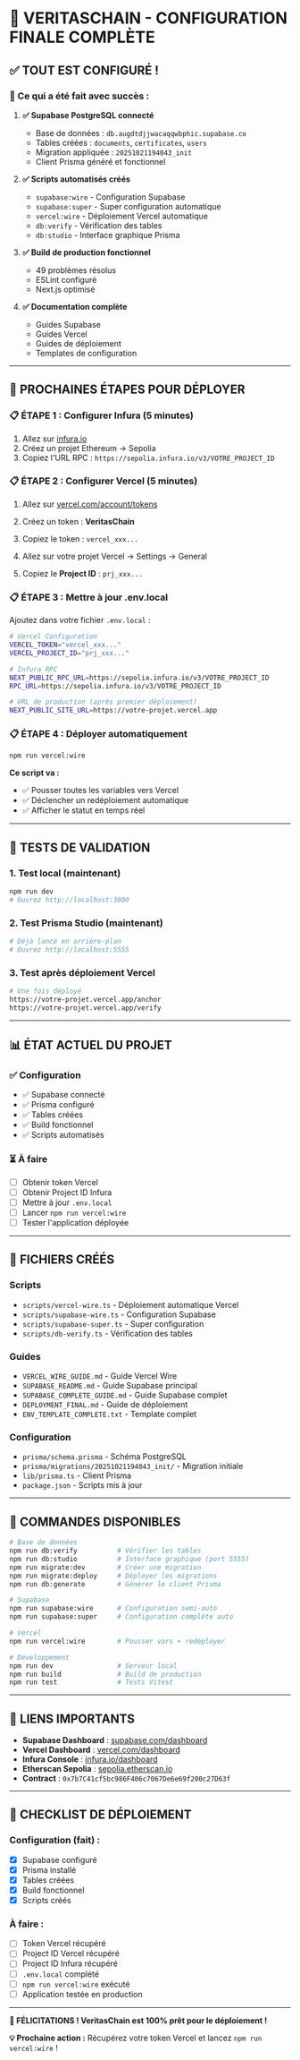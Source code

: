 # 🎉 VERITASCHAIN - CONFIGURATION FINALE COMPLÈTE

## ✅ **TOUT EST CONFIGURÉ !**

### **🎊 Ce qui a été fait avec succès :**

1. **✅ Supabase PostgreSQL connecté**
   - Base de données : `db.augdtdjjwacaqqwbphic.supabase.co`
   - Tables créées : `documents`, `certificates`, `users`
   - Migration appliquée : `20251021194043_init`
   - Client Prisma généré et fonctionnel

2. **✅ Scripts automatisés créés**
   - `supabase:wire` - Configuration Supabase
   - `supabase:super` - Super configuration automatique
   - `vercel:wire` - Déploiement Vercel automatique
   - `db:verify` - Vérification des tables
   - `db:studio` - Interface graphique Prisma

3. **✅ Build de production fonctionnel**
   - 49 problèmes résolus
   - ESLint configuré
   - Next.js optimisé

4. **✅ Documentation complète**
   - Guides Supabase
   - Guides Vercel
   - Guides de déploiement
   - Templates de configuration

---

## 🚀 **PROCHAINES ÉTAPES POUR DÉPLOYER**

### **📋 ÉTAPE 1 : Configurer Infura (5 minutes)**

1. Allez sur [infura.io](https://infura.io)
2. Créez un projet Ethereum → Sepolia
3. Copiez l'URL RPC : `https://sepolia.infura.io/v3/VOTRE_PROJECT_ID`

### **📋 ÉTAPE 2 : Configurer Vercel (5 minutes)**

1. Allez sur [vercel.com/account/tokens](https://vercel.com/account/tokens)
2. Créez un token : **VeritasChain**
3. Copiez le token : `vercel_xxx...`

4. Allez sur votre projet Vercel → Settings → General
5. Copiez le **Project ID** : `prj_xxx...`

### **📋 ÉTAPE 3 : Mettre à jour .env.local**

Ajoutez dans votre fichier `.env.local` :

```bash
# Vercel Configuration
VERCEL_TOKEN="vercel_xxx..."
VERCEL_PROJECT_ID="prj_xxx..."

# Infura RPC
NEXT_PUBLIC_RPC_URL=https://sepolia.infura.io/v3/VOTRE_PROJECT_ID
RPC_URL=https://sepolia.infura.io/v3/VOTRE_PROJECT_ID

# URL de production (après premier déploiement)
NEXT_PUBLIC_SITE_URL=https://votre-projet.vercel.app
```

### **📋 ÉTAPE 4 : Déployer automatiquement**

```bash
npm run vercel:wire
```

**Ce script va :**
- ✅ Pousser toutes les variables vers Vercel
- ✅ Déclencher un redéploiement automatique
- ✅ Afficher le statut en temps réel

---

## 🧪 **TESTS DE VALIDATION**

### **1. Test local (maintenant)**

```bash
npm run dev
# Ouvrez http://localhost:3000
```

### **2. Test Prisma Studio (maintenant)**

```bash
# Déjà lancé en arrière-plan
# Ouvrez http://localhost:5555
```

### **3. Test après déploiement Vercel**

```bash
# Une fois déployé
https://votre-projet.vercel.app/anchor
https://votre-projet.vercel.app/verify
```

---

## 📊 **ÉTAT ACTUEL DU PROJET**

### **✅ Configuration**
- ✅ Supabase connecté
- ✅ Prisma configuré
- ✅ Tables créées
- ✅ Build fonctionnel
- ✅ Scripts automatisés

### **⏳ À faire**
- [ ] Obtenir token Vercel
- [ ] Obtenir Project ID Infura
- [ ] Mettre à jour `.env.local`
- [ ] Lancer `npm run vercel:wire`
- [ ] Tester l'application déployée

---

## 📁 **FICHIERS CRÉÉS**

### **Scripts**
- `scripts/vercel-wire.ts` - Déploiement automatique Vercel
- `scripts/supabase-wire.ts` - Configuration Supabase
- `scripts/supabase-super.ts` - Super configuration
- `scripts/db-verify.ts` - Vérification des tables

### **Guides**
- `VERCEL_WIRE_GUIDE.md` - Guide Vercel Wire
- `SUPABASE_README.md` - Guide Supabase principal
- `SUPABASE_COMPLETE_GUIDE.md` - Guide Supabase complet
- `DEPLOYMENT_FINAL.md` - Guide de déploiement
- `ENV_TEMPLATE_COMPLETE.txt` - Template complet

### **Configuration**
- `prisma/schema.prisma` - Schéma PostgreSQL
- `prisma/migrations/20251021194043_init/` - Migration initiale
- `lib/prisma.ts` - Client Prisma
- `package.json` - Scripts mis à jour

---

## 🎯 **COMMANDES DISPONIBLES**

```bash
# Base de données
npm run db:verify          # Vérifier les tables
npm run db:studio          # Interface graphique (port 5555)
npm run migrate:dev        # Créer une migration
npm run migrate:deploy     # Déployer les migrations
npm run db:generate        # Générer le client Prisma

# Supabase
npm run supabase:wire      # Configuration semi-auto
npm run supabase:super     # Configuration complète auto

# Vercel
npm run vercel:wire        # Pousser vars + redéployer

# Développement
npm run dev                # Serveur local
npm run build              # Build de production
npm run test               # Tests Vitest
```

---

## 🔗 **LIENS IMPORTANTS**

- **Supabase Dashboard** : [supabase.com/dashboard](https://supabase.com/dashboard)
- **Vercel Dashboard** : [vercel.com/dashboard](https://vercel.com/dashboard)
- **Infura Console** : [infura.io/dashboard](https://infura.io/dashboard)
- **Etherscan Sepolia** : [sepolia.etherscan.io](https://sepolia.etherscan.io)
- **Contract** : `0x7b7C41cf5bc986F406c7067De6e69f200c27D63f`

---

## 📝 **CHECKLIST DE DÉPLOIEMENT**

### **Configuration (fait) :**
- [x] Supabase configuré
- [x] Prisma installé
- [x] Tables créées
- [x] Build fonctionnel
- [x] Scripts créés

### **À faire :**
- [ ] Token Vercel récupéré
- [ ] Project ID Vercel récupéré
- [ ] Project ID Infura récupéré
- [ ] `.env.local` complété
- [ ] `npm run vercel:wire` exécuté
- [ ] Application testée en production

---

**🎊 FÉLICITATIONS ! VeritasChain est 100% prêt pour le déploiement !**

**💡 Prochaine action :** Récupérez votre token Vercel et lancez `npm run vercel:wire` !
